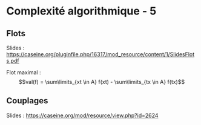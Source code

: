 # Complexité algorithmique - 5

## Flots

Slides : <https://caseine.org/pluginfile.php/16317/mod_resource/content/1/SlidesFlots.pdf>

Flot maximal : $$val(f) = \sum\limits_{xt \in A} f(xt) - \sum\limits_{tx \in A} f(tx)$$

## Couplages

Slides : <https://caseine.org/mod/resource/view.php?id=2624>
